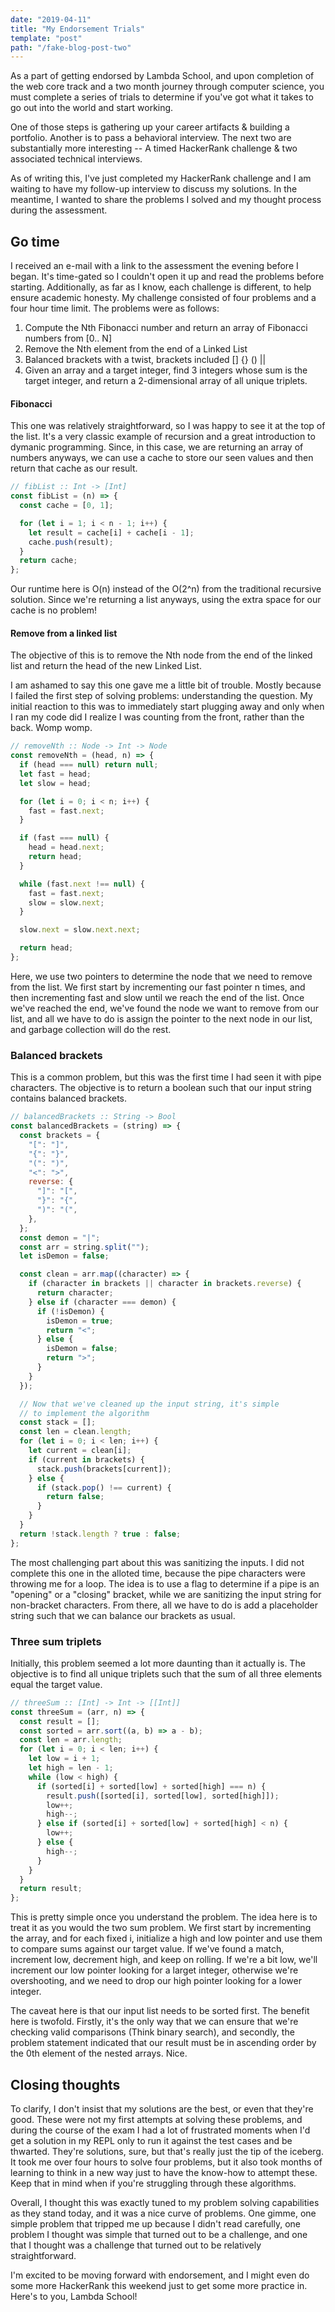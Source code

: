 ```yaml
---
date: "2019-04-11"
title: "My Endorsement Trials"
template: "post"
path: "/fake-blog-post-two"
---
```


As a part of getting endorsed by Lambda School, and upon completion of the web core track and a two month journey through computer science, you must complete a series of trials to determine if you've got what it takes to go out into the world and start working.

One of those steps is gathering up your career artifacts & building a portfolio. Another is to pass a behavioral interview. The next two are substantially more interesting -- A timed HackerRank challenge & two associated technical interviews.

As of writing this, I've just completed my HackerRank challenge and I am waiting to have my follow-up interview to discuss my solutions. In the meantime, I wanted to share the problems I solved and my thought process during the assessment.

## Go time

I received an e-mail with a link to the assessment the evening before I began. It's time-gated so I couldn't open it up and read the problems before starting. Additionally, as far as I know, each challenge is different, to help ensure academic honesty. My challenge consisted of four problems and a four hour time limit. The problems were as follows:

1. Compute the Nth Fibonacci number and return an array of Fibonacci numbers from [0.. N]
2. Remove the Nth element from the end of a Linked List
3. Balanced brackets with a twist, brackets included [] {} () ||
4. Given an array and a target integer, find 3 integers whose sum is the target integer, and return a 2-dimensional array of all unique triplets.

#### Fibonacci

This one was relatively straightforward, so I was happy to see it at the top of the list. It's a very classic example of recursion and a great introduction to dymanic programming. Since, in this case, we are returning an array of numbers anyways, we can use a cache to store our seen values and then return that cache as our result.

```javascript
// fibList :: Int -> [Int]
const fibList = (n) => {
  const cache = [0, 1];

  for (let i = 1; i < n - 1; i++) {
    let result = cache[i] + cache[i - 1];
    cache.push(result);
  }
  return cache;
};
```

Our runtime here is O(n) instead of the O(2^n) from the traditional recursive solution. Since we're returning a list anyways, using the extra space for our cache is no problem!

#### Remove from a linked list

The objective of this is to remove the Nth node from the end of the linked list and return the head of the new Linked List.

I am ashamed to say this one gave me a little bit of trouble. Mostly because I failed the first step of solving problems: understanding the question. My initial reaction to this was to immediately start plugging away and only when I ran my code did I realize I was counting from the front, rather than the back. Womp womp.

```javascript
// removeNth :: Node -> Int -> Node
const removeNth = (head, n) => {
  if (head === null) return null;
  let fast = head;
  let slow = head;

  for (let i = 0; i < n; i++) {
    fast = fast.next;
  }

  if (fast === null) {
    head = head.next;
    return head;
  }

  while (fast.next !== null) {
    fast = fast.next;
    slow = slow.next;
  }

  slow.next = slow.next.next;

  return head;
};
```

Here, we use two pointers to determine the node that we need to remove from the list. We first start by incrementing our fast pointer n times, and then incrementing fast and slow until we reach the end of the list. Once we've reached the end, we've found the node we want to remove from our list, and all we have to do is assign the pointer to the next node in our list, and garbage collection will do the rest.

### Balanced brackets

This is a common problem, but this was the first time I had seen it with pipe characters. The objective is to return a boolean such that our input string contains balanced brackets.

```javascript
// balancedBrackets :: String -> Bool
const balancedBrackets = (string) => {
  const brackets = {
    "[": "]",
    "{": "}",
    "(": ")",
    "<": ">",
    reverse: {
      "]": "[",
      "}": "{",
      ")": "(",
    },
  };
  const demon = "|";
  const arr = string.split("");
  let isDemon = false;

  const clean = arr.map((character) => {
    if (character in brackets || character in brackets.reverse) {
      return character;
    } else if (character === demon) {
      if (!isDemon) {
        isDemon = true;
        return "<";
      } else {
        isDemon = false;
        return ">";
      }
    }
  });

  // Now that we've cleaned up the input string, it's simple
  // to implement the algorithm
  const stack = [];
  const len = clean.length;
  for (let i = 0; i < len; i++) {
    let current = clean[i];
    if (current in brackets) {
      stack.push(brackets[current]);
    } else {
      if (stack.pop() !== current) {
        return false;
      }
    }
  }
  return !stack.length ? true : false;
};
```

The most challenging part about this was sanitizing the inputs. I did not complete this one in the alloted time, because the pipe characters were throwing me for a loop. The idea is to use a flag to determine if a pipe is an "opening" or a "closing" bracket, while we are sanitizing the input string for non-bracket characters. From there, all we have to do is add a placeholder string such that we can balance our brackets as usual.


### Three sum triplets

Initially, this problem seemed a lot more daunting than it actually is. The objective is to find all unique triplets such that the sum of all three elements equal the target value.

```javascript
// threeSum :: [Int] -> Int -> [[Int]]
const threeSum = (arr, n) => {
  const result = [];
  const sorted = arr.sort((a, b) => a - b);
  const len = arr.length;
  for (let i = 0; i < len; i++) {
    let low = i + 1;
    let high = len - 1;
    while (low < high) {
      if (sorted[i] + sorted[low] + sorted[high] === n) {
        result.push([sorted[i], sorted[low], sorted[high]]);
        low++;
        high--;
      } else if (sorted[i] + sorted[low] + sorted[high] < n) {
        low++;
      } else {
        high--;
      }
    }
  }
  return result;
};
```

This is pretty simple once you understand the problem. The idea here is to treat it as you would the two sum problem. We first start by incrementing the array, and for each fixed i, initialize a high and low pointer and use them to compare sums against our target value. If we've found a match, increment low, decrement high, and keep on rolling. If we're a bit low, we'll increment our low pointer looking for a larget integer, otherwise we're overshooting, and we need to drop our high pointer looking for a lower integer.

The caveat here is that our input list needs to be sorted first. The benefit here is twofold. Firstly, it's the only way that we can ensure that we're checking valid comparisons (Think binary search), and secondly, the problem statement indicated that our result must be in ascending order by the 0th element of the nested arrays. Nice.

## Closing thoughts

To clarify, I don't insist that my solutions are the best, or even that they're good. These were not my first attempts at solving these problems, and during the course of the exam I had a lot of frustrated moments when I'd get a solution in my REPL only to run it against the test cases and be thwarted. They're solutions, sure, but that's really just the tip of the iceberg. It took me over four hours to solve four problems, but it also took months of learning to think in a new way just to have the know-how to attempt these. Keep that in mind when if you're struggling through these algorithms.

Overall, I thought this was exactly tuned to my problem solving capabilities as they stand today, and it was a nice curve of problems. One gimme, one simple problem that tripped me up because I didn't read carefully, one problem I thought was simple that turned out to be a challenge, and one that I thought was a challenge that turned out to be relatively straightforward.

I'm excited to be moving forward with endorsement, and I might even do some more HackerRank this weekend just to get some more practice in. Here's to you, Lambda School!

